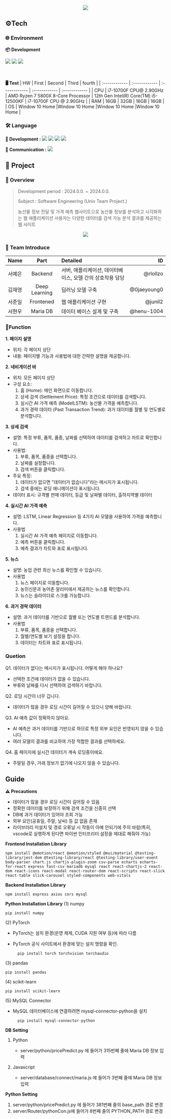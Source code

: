 <p align='center'>
    <img src="https://capsule-render.vercel.app/api?type=waving&color=B4DCB3&height=300&section=header&text=Agric%20Info&fontSize=90&animation=fadeIn&fontAlignY=38&desc=Software%20Engineering%20Project&descAlignY=51&descAlign=62&stroke=D5DAD5&strokeWidth=0.1"/>
</p>



 <p name = "tech"> 

## ⚙️Tech 



  
### 🌐 Environment


**📦 Development**
<div> 
<img src="https://img.shields.io/badge/Pycharm-000000?style=flat&logo=pycharm&logoColor=black&color=black&labelColor=green"> 
  <img src="https://img.shields.io/badge/Jupyter-F37626?style=flat&logo=jupyter&logoColor=white"/>
  <img src="https://img.shields.io/badge/Visual Studio-007ACC?style=flat&logo=Visual Studio&logoColor=white"/>
</div><br><br>



**🖥️ Test**
| HW  | First | Second | Third | fourth |
| :------------ | :------------ | :------------ |  :------------ |  :------------ | 
| CPU   | i7-10700F CPU@ 2.90GHz | AMD Ryzen 7 5800X 8-Core Processor | 12th Gen Intel(R) Core(TM) i5-12500KF | i7-10700F CPU @ 2.90GHz |
| RAM   | 16GB | 32GB | 16GB | 16GB |
| OS    | Window 10 Home |Window 10 Home |Window 10 Home |Window 10 Home |
 </p>




<p name = "Language">
 
### 🛠️ Language  
 

<div>
	
**🔧 Development :**
<img src="https://img.shields.io/badge/javascript-F7DF1E?style=flat&logo=Javascript&logoColor=black">
	<img src="https://img.shields.io/badge/react-61DAFB?style=flat&logo=React&logoColor=black">
	<img src="https://img.shields.io/badge/python-3776AB?style=flat&logo=Python&logoColor=white">
	<img src="https://img.shields.io/badge/mariaDB-003545?style=flat&logo=MariaDB&logoColor=white"> 
</div>



<div> 

 **💬 Communication :**
<img src="https://img.shields.io/badge/notion-000000?style=flat&logo=notion&logoColor=white"> 
</div>
</p>


<p name ="Project">
	
## 🚩 Project


### 📍 Overview
> Development period : 2024.0.0. ~ 2024.0.0.
> 
> Subject : Software Engineering (Univ Team Project.)
>
> 농산물 정보 전달 및 가격 예측 웹사이트으로 농산물 정보를 분석하고 시각화하는 웹 애플리케이션 사용자는 다양한 데이터를 검색 가능 분석 결과를 제공하는 웹 사이트
<p name = "Video", align="center">
<img src="https://github.com/user-attachments/assets/28f530ed-f57e-4db8-86d0-7dcd4f1866f9">
</p>

### 👥 Team Introduce
|Name|Part|Detailed|ID|
|:---|:---:|:---|---:|
|서예은|Backend|서버, 애플리케이션, 데이터베이스, 모델 간의 상호작용 담당|@rlollzo|
|김재영|Deep Learning|딥러닝 모델 구축|@0jaeyoung0|
|서준일|Frontened|웹 애플리케이션 구현|@junil2|
|서현우|Maria DB|데이터 베이스 설계 및 구축|@henu-1004|


### 📌Function


**1. 페이지 설명**
- 위치: 각 페이지 상단
- 내용: 페이지별 기능과 사용법에 대한 간략한 설명을 제공합니다.



**2. 네비게이션 바**
- 위치: 모든 페이지 상단
- 구성 요소:
  1. 홈 (Home): 메인 화면으로 이동합니다.
  2. 상세 검색 (Settlement Price): 특정 조건으로 데이터를 검색합니다.
  3. 실시간 AI 가격 예측 (ModelLSTM): 농산물 가격을 예측합니다.
  4. 과거 경락 데이터 (Past Transaction Trend): 과거 데이터를 월별 및 연도별로 분석합니다.



**3. 상세 검색**
- 설명: 특정 부류, 품목, 품종, 날짜를 선택하여 데이터를 검색하고 차트로 확인합니다.
- 사용법:
  1. 부류, 품목, 품종을 선택합니다.
  2. 날짜를 설정합니다.
  3. 검색 버튼을 클릭합니다.
- 주요 특징:
  1. 데이터가 없으면 "데이터가 없습니다"라는 메시지가 표시됩니다.
  2. 검색 중에는 로딩 애니메이션이 표시됩니다.
- 데이터 표시: 규격별 판매 데이터, 등급 및 날짜별 데이터, 출하지역별 데이터



**4. 실시간 AI 가격 예측**
- 설명: LSTM, Linear Regression 등 4가지 AI 모델을 사용하여 가격을 예측합니다.
- 사용법
  1. 실시간 AI 가격 예측 페이지로 이동합니다.
  2. 예측 버튼을 클릭합니다.
  3. 예측 결과가 차트와 표로 표시됩니다.

 
     
**5. 뉴스**
- 설명: 농업 관련 최신 뉴스를 확인할 수 있습니다.
- 사용법
  1. 뉴스 페이지로 이동합니다.
  2. 농민신문과 농어촌 알리미에서 제공하는 뉴스를 확인합니다.
  3. 뉴스는 슬라이더로 스크롤 가능합니다.



**6. 과거 경락 데이터**
- 설명: 과거 데이터를 기반으로 월별 또는 연도별 트렌드를 분석합니다.
- 사용법
  1. 부류, 품목, 품종을 선택합니다.
  2. 월별/연도별 보기 설정을 합니다.
  3. 데이터는 차트와 표로 표시됩니다.

 



 

### Quetion
Q1. 데이터가 없다는 메시지가 표시됩니다. 어떻게 해야 하나요?
- 선택한 조건에 데이터가 없을 수 있습니다.
- 부류와 날짜를 다시 선택하여 검색하기 바랍니다.

Q2. 로딩 시간이 너무 깁니다.
- 데이터가 많을 경우 로딩 시간이 길어질 수 있으니 양해 바랍니다.

Q3. AI 예측 값이 정확하지 않아요.
- AI 예측은 과거 데이터를 기반으로 하므로 특정 외부 요인은 반영되지 않을 수 있습니다.
- 여러 모델의 결과를 비교하여 가장 적합한 결과를 선택하세요.
  
Q4. 홈 페이지에 실시간 데이터가 계속 로딩중이에요.
- 주말일 경우, 거래 정보가 없기에 나오지 않을 수 있습니다.




  



</p>



<p name = "guide">
	
## Guide

**⚠ Precautions**
- 데이터가 많을 경우 로딩 시간이 길어질 수 있음
- 정확한 데이터를 보장하기 위해 검색 조건을 신중히 선택
- DB에 과거 데이터가 있어야 조회 가능
- 외부 요인(공휴일, 주말, 날씨) 등 값 없음 존재
- 라이브러리 미설치 및 경로 오류날 시 작동이 아예 안되기에 주의 바람(특히, vscode로 실행하게 된다면 파이썬 인터프리터 설정을 제대로 해줘야 가능)

**Frontend Installation Library**

	npm install @emotion/react @emotion/styled @mui/material @testing-library/jest-dom @testing-library/react @testing-library/user-event body-parser chart.js chartjs-plugin-zoom csv-parse echarts echarts-for-react express fast-csv mariadb mysql react react-chartjs-2 react-dom react-icons react-modal react-router-dom react-scripts react-slick react-table slick-carousel styled-components web-vitals

**Backend Installation Library**

	npm install express axios cors mysql
 
**Python Installation Library**
(1) numpy

	pip install numpy

 
(2) PyTorch
- PyTorch는 설치 환경(운영 체제, CUDA 지원 여부 등)에 따라 다름
- PyTorch 공식 사이트에서 환경에 맞는 설치 명령을 확인.

  		pip install torch torchvision torchaudio

(3) pandas

	pip install pandas
(4) scikit-learn

	pip install scikit-learn
 
(5) MySQL Connector
- MySQL 데이터베이스에 연결하려면 mysql-connector-python을 설치
 
		pip install mysql-connector-python




**DB Setting**
1. Python
   - server/python/pricePredict.py 에 들어가 315번째 줄에 Maria DB 정보 입력

2. Javascript
   - server/database/connect/maria.js 에 들어가 3번째 줄에 Maria DB 정보 입력


**Python Setting**
1. server/python/pricePredict.py 에 들어가 381번째 줄의 base_path 경로 변경
2. server/Router/pythonCon.js에 들어가 8번째 줄의 PYTHON_PATH 경로 변경
</p>
 
